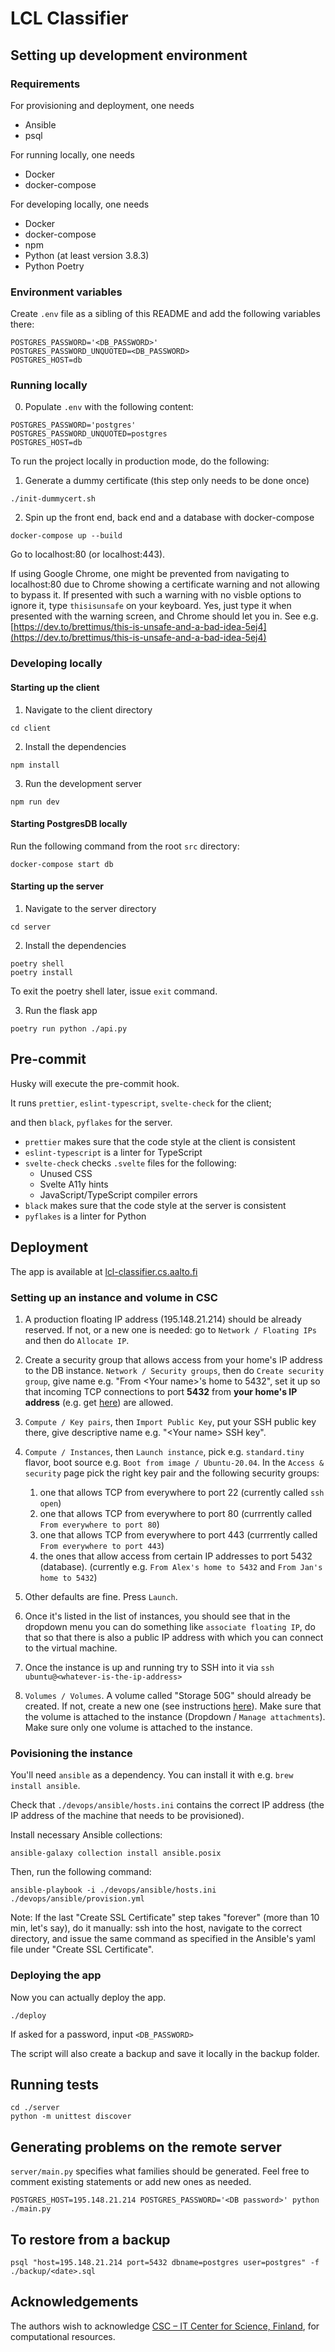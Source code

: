 # LCL Classifier

## Setting up development environment

### Requirements

For provisioning and deployment, one needs
- Ansible
- psql

For running locally, one needs
- Docker
- docker-compose

For developing locally, one needs
- Docker
- docker-compose
- npm
- Python (at least version 3.8.3)
- Python Poetry

### Environment variables

Create `.env` file as a sibling of this README and
add the following variables there:
```
POSTGRES_PASSWORD='<DB_PASSWORD>'
POSTGRES_PASSWORD_UNQUOTED=<DB_PASSWORD>
POSTGRES_HOST=db
```

### Running locally

0. Populate `.env` with the following content:

```
POSTGRES_PASSWORD='postgres'
POSTGRES_PASSWORD_UNQUOTED=postgres
POSTGRES_HOST=db
```

To run the project locally in production mode, do the following:

1. Generate a dummy certificate (this step only needs to be done
once)

```
./init-dummycert.sh
```

2. Spin up the front end, back end and a database with docker-compose

```
docker-compose up --build
```

Go to localhost:80 (or localhost:443).

If using Google Chrome, one might be prevented
from navigating to localhost:80 due to
Chrome showing a certificate warning and not allowing
to bypass it. If presented with such a warning with no visble
options to ignore it, type `thisisunsafe` on your keyboard.
Yes, just type it when presented with the warning screen,
and Chrome should let you in. See e.g. [https://dev.to/brettimus/this-is-unsafe-and-a-bad-idea-5ej4](https://dev.to/brettimus/this-is-unsafe-and-a-bad-idea-5ej4)

### Developing locally



#### Starting up the client

1. Navigate to the client directory
```
cd client
```

2. Install the dependencies
```
npm install
```

3. Run the development server
```
npm run dev
```

#### Starting PostgresDB locally

Run the following command from the root `src` directory:
```
docker-compose start db
```

#### Starting up the server


1. Navigate to the server directory
```
cd server
```

2. Install the dependencies
```
poetry shell
poetry install
```
To exit the poetry shell later, issue `exit` command.

3. Run the flask app
```
poetry run python ./api.py
```

## Pre-commit

Husky will execute the pre-commit hook.

It runs `prettier`, `eslint-typescript`, `svelte-check` for
the client;

and then `black`, `pyflakes` for the server.

* `prettier` makes sure that the code style at the client is consistent
* `eslint-typescript` is a linter for TypeScript
* `svelte-check` checks `.svelte` files for the following:
  * Unused CSS
  * Svelte A11y hints
  * JavaScript/TypeScript compiler errors
* `black` makes sure that the code style at the server is consistent
* `pyflakes` is a linter for Python

## Deployment

The app is available at [lcl-classifier.cs.aalto.fi](https://lcl-classifier.cs.aalto.fi)

### Setting up an instance and volume in CSC

1. A production floating IP address (195.148.21.214) should
be already reserved. If not, or a new one is needed: go to
`Network / Floating IPs` and then do `Allocate IP`.

2. Create a security group that allows access from your home's IP address to the DB instance. `Network / Security groups`, then do `Create security group`, give name e.g. "From \<Your name\>'s home to 5432", set it up so that incoming TCP connections to port **5432** from **your home's IP address** (e.g. get [here](https://www.google.com/search?q=what%27s+my+IP)) are allowed.

3. `Compute / Key pairs`, then `Import Public Key`, put your SSH public key there, give descriptive name e.g. "\<Your name\> SSH key".

4. `Compute / Instances`, then `Launch instance`, pick e.g. `standard.tiny` flavor, boot source e.g. `Boot from image / Ubuntu-20.04`. In the `Access & security` page pick the right key pair and the following security groups:
      1. one that allows TCP from everywhere to port 22 (currently called `ssh open`)
      2. one that allows TCP from everywhere to port 80 (currrently called `From everywhere to port 80`)
      3. one that allows TCP from everywhere to port 443 (currrently called `From everywhere to port 443`)
      4. the ones that allow access from certain IP addresses to
       port 5432 (database). (currently e.g. `From Alex's home to 5432` and `From Jan's home to 5432`)

5. Other defaults are fine. Press `Launch`.

6. Once it's listed in the list of instances, you should see that in the dropdown menu you can do something like `associate floating IP`, do that so that there is also a public IP address with which you can connect to the virtual machine.

7. Once the instance is up and running try to SSH into it via
    `ssh ubuntu@<whatever-is-the-ip-address>`

8. `Volumes / Volumes`. A volume called "Storage 50G" should
   already be created. If not, create a new one (see instructions [here](https://docs.csc.fi/cloud/pouta/persistent-volumes/)). Make sure that
   the volume is attached to the instance (Dropdown / `Manage attachments`). Make sure only one volume is attached to the
   instance.

### Povisioning the instance

You'll need `ansible` as a dependency. You can install it with
e.g. `brew install ansible`.

Check that `./devops/ansible/hosts.ini` contains the correct IP
address (the IP address of the machine that needs to be provisioned).

Install necessary Ansible collections:

```
ansible-galaxy collection install ansible.posix
```

Then, run the following command:
```
ansible-playbook -i ./devops/ansible/hosts.ini ./devops/ansible/provision.yml
```

Note: If the last "Create SSL Certificate" step takes "forever" (more than 10 min, let's say), do it
manually: ssh into the host, navigate to the correct directory,
and issue the same command as specified in the Ansible's
yaml file under "Create SSL Certificate".

### Deploying the app

Now you can actually deploy the app.

```
./deploy
```

If asked for a password, input `<DB_PASSWORD>`

The script will also create a backup and save it locally in
the backup folder.

## Running tests

```
cd ./server
python -m unittest discover
```

## Generating problems on the remote server

`server/main.py` specifies what families should be
generated. Feel free to comment existing statements or
add new ones as needed.

```
POSTGRES_HOST=195.148.21.214 POSTGRES_PASSWORD='<DB password>' python ./main.py
```

## To restore from a backup

```
psql "host=195.148.21.214 port=5432 dbname=postgres user=postgres" -f ./backup/<date>.sql
```

## Acknowledgements

The authors wish to acknowledge [CSC – IT Center for Science, Finland](https://www.csc.fi/en), for computational resources.
